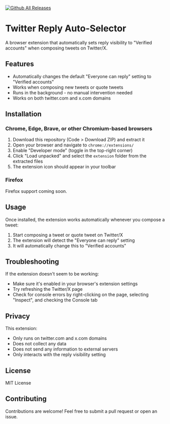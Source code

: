 [![Github All Releases](https://img.shields.io/github/downloads/guitaripod/twitter-reply-selector/total.svg)](https://github.com/guitaripod/twitter-reply-selector/releases)

# Twitter Reply Auto-Selector

A browser extension that automatically sets reply visibility to "Verified accounts" when composing tweets on Twitter/X.

## Features

- Automatically changes the default "Everyone can reply" setting to "Verified accounts"
- Works when composing new tweets or quote tweets
- Runs in the background - no manual intervention needed
- Works on both twitter.com and x.com domains

## Installation

### Chrome, Edge, Brave, or other Chromium-based browsers

1. Download this repository (Code > Download ZIP) and extract it
2. Open your browser and navigate to `chrome://extensions/`
3. Enable "Developer mode" (toggle in the top-right corner)
4. Click "Load unpacked" and select the `extension` folder from the extracted files
5. The extension icon should appear in your toolbar

### Firefox

Firefox support coming soon.

## Usage

Once installed, the extension works automatically whenever you compose a tweet:

1. Start composing a tweet or quote tweet on Twitter/X
2. The extension will detect the "Everyone can reply" setting
3. It will automatically change this to "Verified accounts"

## Troubleshooting

If the extension doesn't seem to be working:

- Make sure it's enabled in your browser's extension settings
- Try refreshing the Twitter/X page
- Check for console errors by right-clicking on the page, selecting "Inspect", and checking the Console tab

## Privacy

This extension:
- Only runs on twitter.com and x.com domains
- Does not collect any data
- Does not send any information to external servers
- Only interacts with the reply visibility setting

## License

MIT License

## Contributing

Contributions are welcome! Feel free to submit a pull request or open an issue.
